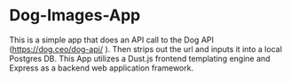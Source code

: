 # Dog-Images-App

This is a simple app that does an API call to the Dog API (https://dog.ceo/dog-api/
). Then strips out the url and inputs it into a local Postgres DB.  This App utilizes a Dust.js frontend templating engine and Express as a backend web application framework.  
